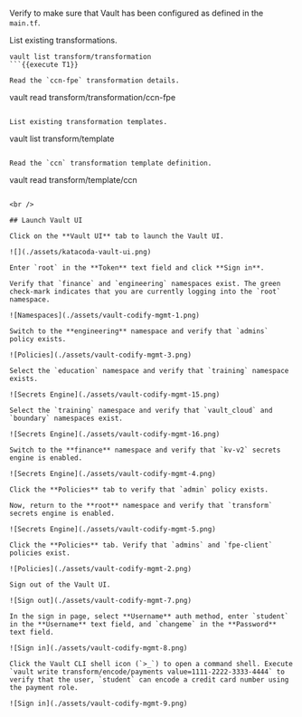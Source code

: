 Verify to make sure that Vault has been configured as defined in the `main.tf`.

List existing transformations.

```
vault list transform/transformation
```{{execute T1}}

Read the `ccn-fpe` transformation details.

```
vault read transform/transformation/ccn-fpe
```{{execute T1}}

List existing transformation templates.

```
vault list transform/template
```{{execute T1}}

Read the `ccn` transformation template definition.

```
vault read transform/template/ccn
```{{execute T1}}

<br />

## Launch Vault UI

Click on the **Vault UI** tab to launch the Vault UI.

![](./assets/katacoda-vault-ui.png)

Enter `root` in the **Token** text field and click **Sign in**.

Verify that `finance` and `engineering` namespaces exist. The green check-mark indicates that you are currently logging into the `root` namespace.

![Namespaces](./assets/vault-codify-mgmt-1.png)

Switch to the **engineering** namespace and verify that `admins` policy exists.

![Policies](./assets/vault-codify-mgmt-3.png)

Select the `education` namespace and verify that `training` namespace exists.

![Secrets Engine](./assets/vault-codify-mgmt-15.png)

Select the `training` namespace and verify that `vault_cloud` and `boundary` namespaces exist.

![Secrets Engine](./assets/vault-codify-mgmt-16.png)

Switch to the **finance** namespace and verify that `kv-v2` secrets engine is enabled.

![Secrets Engine](./assets/vault-codify-mgmt-4.png)

Click the **Policies** tab to verify that `admin` policy exists.

Now, return to the **root** namespace and verify that `transform` secrets engine is enabled.

![Secrets Engine](./assets/vault-codify-mgmt-5.png)

Click the **Policies** tab. Verify that `admins` and `fpe-client` policies exist.

![Policies](./assets/vault-codify-mgmt-2.png)

Sign out of the Vault UI.

![Sign out](./assets/vault-codify-mgmt-7.png)

In the sign in page, select **Username** auth method, enter `student` in the **Username** text field, and `changeme` in the **Password** text field.

![Sign in](./assets/vault-codify-mgmt-8.png)

Click the Vault CLI shell icon (`>_`) to open a command shell. Execute `vault write transform/encode/payments value=1111-2222-3333-4444` to verify that the user, `student` can encode a credit card number using the payment role.

![Sign in](./assets/vault-codify-mgmt-9.png)
